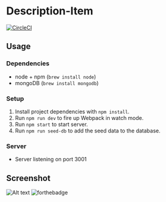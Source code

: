 # Description-Item

[![CircleCI](https://circleci.com/gh/Front-End-Ninjas/description-item.svg?style=shield)](https://circleci.com/gh/Front-End-Ninjas/description-item)

## Usage

### Dependencies
- node + npm (`brew install node`)
- mongoDB (`brew install mongodb`)

### Setup
1. Install project dependencies with `npm install`.
2. Run `npm run dev` to fire up Webpack in watch mode.
3. Run `npm start` to start server.
4. Run `npm run seed-db` to add the seed data to the database.

### Server
- Server listening on port 3001

## Screenshot

![Alt text](https://i.imgur.com/fZlguc4.png "Nile Description Component")
![forthebadge](https://forthebadge.com/images/badges/made-with-javascript.svg)

